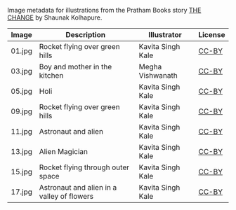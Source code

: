 Image metadata for illustrations from the Pratham Books story [THE CHANGE](https://storyweaver.org.in/stories/3960-the-change) by Shaunak Kolhapure.

Image | Description | Illustrator | License
----- | ----------- | ----------- | -------
01.jpg | Rocket flying over green hills | Kavita Singh Kale | [CC-BY](https://creativecommons.org/licenses/by/4.0/)
03.jpg | Boy and mother in the kitchen | Megha Vishwanath | [CC-BY](https://creativecommons.org/licenses/by/4.0/)
05.jpg | Holi | Kavita Singh Kale | [CC-BY](https://creativecommons.org/licenses/by/4.0/)
09.jpg | Rocket flying over green hills | Kavita Singh Kale | [CC-BY](https://creativecommons.org/licenses/by/4.0/)
11.jpg | Astronaut and alien | Kavita Singh Kale | [CC-BY](https://creativecommons.org/licenses/by/4.0/)
13.jpg | Alien Magician | Kavita Singh Kale | [CC-BY](https://creativecommons.org/licenses/by/4.0/)
15.jpg | Rocket flying through outer space | Kavita Singh Kale | [CC-BY](https://creativecommons.org/licenses/by/4.0/)
17.jpg | Astronaut and alien in a valley of flowers |  Kavita Singh Kale | [CC-BY](https://creativecommons.org/licenses/by/4.0/)